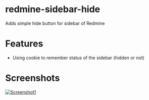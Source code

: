 redmine-sidebar-hide
====================

Adds simple hide button for sidebar of Redmine

Features
====================

 * Using cookie to remember status of the sidebar (hidden or not)

Screenshots
====================

[![Screenshot1](https://github.com/ries-tech/redmine-sidebar-hide/blob/master/sidebar-hide-screenshot.png)](https://github.com/ries-tech/redmine-sidebar-hide/blob/master/sidebar-hide-screenshot.png)